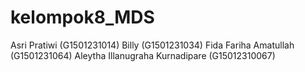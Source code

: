 # kelompok8_MDS
Asri Pratiwi (G1501231014)
Billy (G1501231034)
Fida Fariha Amatullah (G1501231064)
Aleytha Illanugraha Kurnadipare (G15012310067)
